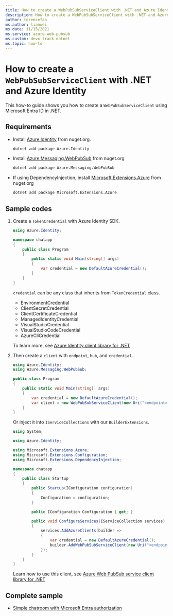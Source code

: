 ```yaml
---
title: How to create a WebPubSubServiceClient with .NET and Azure Identity
description: How to create a WebPubSubServiceClient with .NET and Azure Identity
author: terencefan
ms.author: lianwei
ms.date: 11/15/2021
ms.service: azure-web-pubsub
ms.custom: devx-track-dotnet
ms.topic: how-to
---
```


# How to create a `WebPubSubServiceClient` with .NET and Azure Identity

This how-to guide shows you how to create a `WebPubSubServiceClient` using Microsoft Entra ID in .NET.

## Requirements

- Install [Azure.Identity](https://www.nuget.org/packages/Azure.Identity) from nuget.org.

  ```bash
  dotnet add package Azure.Identity
  ```

- Install [Azure.Messaging.WebPubSub](https://www.nuget.org/packages/Azure.Messaging.WebPubSub) from nuget.org

  ```bash
  dotnet add package Azure.Messaging.WebPubSub
  ```

- If using DependencyInjection, install [Microsoft.Extensions.Azure](https://www.nuget.org/packages/Microsoft.Extensions.Azure) from nuget.org

  ```bash
  dotnet add package Microsoft.Extensions.Azure
  ```
  
## Sample codes

1. Create a `TokenCredential` with Azure Identity SDK.

   ```C#
   using Azure.Identity;

   namespace chatapp
   {
       public class Program
       {
           public static void Main(string[] args)
           {
               var credential = new DefaultAzureCredential();
           }
       }
   }
   ```

   `credential` can be any class that inherits from `TokenCredential` class.

   - EnvironmentCredential
   - ClientSecretCredential
   - ClientCertificateCredential
   - ManagedIdentityCredential
   - VisualStudioCredential
   - VisualStudioCodeCredential
   - AzureCliCredential

   To learn more, see [Azure Identity client library for .NET](/dotnet/api/overview/azure/identity-readme)

2. Then create a `client` with `endpoint`, `hub`, and `credential`.

   ```C#
   using Azure.Identity;
   using Azure.Messaging.WebPubSub;

   public class Program
   {
       public static void Main(string[] args)
       {
           var credential = new DefaultAzureCredential();
           var client = new WebPubSubServiceClient(new Uri("<endpoint>"), "<hub>", credential);
       }
   }
   ```

   Or inject it into `IServiceCollections` with our `BuilderExtensions`.

   ```C#
   using System;

   using Azure.Identity;

   using Microsoft.Extensions.Azure;
   using Microsoft.Extensions.Configuration;
   using Microsoft.Extensions.DependencyInjection;

   namespace chatapp
   {
       public class Startup
       {
           public Startup(IConfiguration configuration)
           {
               Configuration = configuration;
           }

           public IConfiguration Configuration { get; }

           public void ConfigureServices(IServiceCollection services)
           {
               services.AddAzureClients(builder =>
               {
                   var credential = new DefaultAzureCredential();
                   builder.AddWebPubSubServiceClient(new Uri("<endpoint>"), "<hub>", credential);
               });
           }
       }
   }
   ```

   Learn how to use this client, see [Azure Web PubSub service client library for .NET](/dotnet/api/overview/azure/messaging.webpubsub-readme)

## Complete sample

- [Simple chatroom with Microsoft Entra authorization](https://github.com/Azure/azure-webpubsub/tree/main/samples/csharp/chatapp-microsoft-entra-id)
